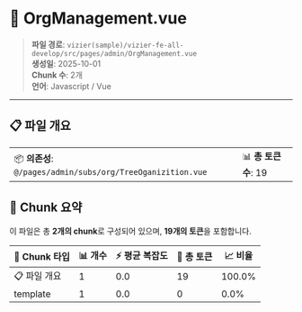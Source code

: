 # 📄 OrgManagement.vue

> **파일 경로**: `vizier(sample)/vizier-fe-all-develop/src/pages/admin/OrgManagement.vue`  
> **생성일**: 2025-10-01  
> **Chunk 수**: 2개  
> **언어**: Javascript / Vue
---


## 📋 파일 개요

| | |
|--|--|
| 📦 **의존성**: `@/pages/admin/subs/org/TreeOganizition.vue` | 📊 **총 토큰 수**: 19 |






## 🧩 Chunk 요약

이 파일은 총 **2개의 chunk**로 구성되어 있으며, **19개의 토큰**을 포함합니다.

| 🧩 Chunk 타입 | 📊 개수 | ⚡ 평균 복잡도 | 📝 총 토큰 | 📈 비율 |
|---------------|--------|-------------|----------|--------|
| 📋 파일 개요 | 1 | 0.0 | 19 | 100.0% |
| template | 1 | 0.0 | 0 | 0.0% |

